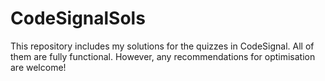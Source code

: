 # CodeSignalSols
This repository includes my solutions for the quizzes in CodeSignal.
All of them are fully functional. However, any recommendations for optimisation are welcome!
